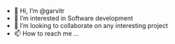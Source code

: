 - 👋 Hi, I’m @garvitr
- 👀 I’m interested in Software development
- 💞️ I’m looking to collaborate on any interesting project
- 📫 How to reach me ...

<!---
garvitr/garvitr is a ✨ special ✨ repository because its `README.md` (this file) appears on your GitHub profile.
You can click the Preview link to take a look at your changes.
--->
